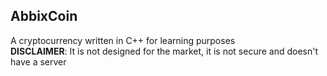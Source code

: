 ## AbbixCoin
A cryptocurrency written in C++ for learning purposes
<br>
**DISCLAIMER**: It is not designed for the market, it is not secure and doesn't have a server
